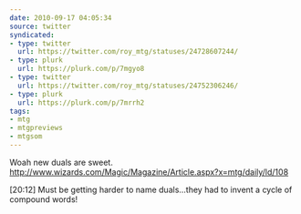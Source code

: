 ```yaml
---
date: 2010-09-17 04:05:34
source: twitter
syndicated:
- type: twitter
  url: https://twitter.com/roy_mtg/statuses/24728607244/
- type: plurk
  url: https://plurk.com/p/7mgyo8
- type: twitter
  url: https://twitter.com/roy_mtg/statuses/24752306246/
- type: plurk
  url: https://plurk.com/p/7mrrh2
tags:
- mtg
- mtgpreviews
- mtgsom
---
```


Woah new duals are sweet. http://www.wizards.com/Magic/Magazine/Article.aspx?x=mtg/daily/ld/108

[20:12] Must be getting harder to name duals...they had to invent a cycle of compound words!